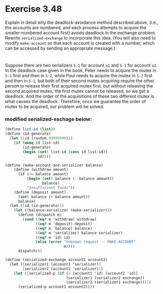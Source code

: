 # Exercise 3.48

Explain in detail why the deadlock-avoidance method described above, (i.e., the
accounts are numbered, and each process attempts to acquire the smaller-numbered
account first) avoids deadlock in the exchange problem. Rewrite
`serialized-exchange` to incorporate this idea. (You will also need to modify
`make-account` so that each account is created with a number, which can be
accessed by sending an appropriate message.)

#

Suppose there are two serializers `S-1` for account `a1` and `S-1` for account
`a2`. In the deadlock case given in the book, Peter needs to acquire the mutex
in `S-1` first and then in `S-2`, while Paul needs to acquire the mutex in `S-2`
first and then in `S-1`, but both of their second mutex acquiring require the
other person to release their first acquired mutex first, but without releasing
the second acquired mutex, the first mutex cannot be released, so we get a
deadlock. And the order of the acquisitions of these two different mutex is what
causes the deadlock. Therefore, once we guarantee the order of mutex to be
acquired, our problem will be solved.

### modified serialized-exchage below:

```scheme
(define list-id (list))
(define (id-generate)
  (let ([id (random 99999999)])
    (if (memq id list-id)
        (id-generate)
        (begin (set! list-id (cons id list-id))
               id))))

(define (make-account-and-serializer balance)
    (define (withdraw amount)
      (if (>= balance amount)
          (begin (set! balance (- balance amount))
                 balance)
          "Insufficient funds"))
    (define (deposit amount)
      (set! balance (+ balance amount))
      balance)
  (let ([id (id-generate)])
    (let ((balance-serializer (make-serializer)))
      (define (dispatch m)
        (cond ((eq? m 'withdraw) withdraw)
              ((eq? m 'deposit) deposit)
              ((eq? m 'balance) balance)
              ((eq? m 'serializer) balance-serializer)
              ((eq? m 'id) id)
              (else (error "Unknown request -- MAKE-ACCOUNT"
                           m))))
      dispatch)))

(define (serialized-exchange account1 account2)
  (let ([serializer1 (account1 'serializer)]
        [serializer2 (account2 'serializer)])
    (let ([serialized-p (if (> (account1 'id) (account2 'id))
                            (serializer1 (serializer2 exchange))
                            (serializer2 (serializer1 exchange)))])
      (serialized-p account1 account2))))
```
